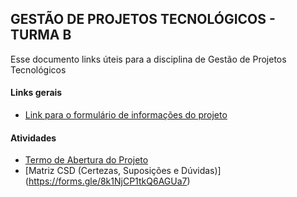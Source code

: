 ## GESTÃO DE PROJETOS TECNOLÓGICOS - TURMA B

Esse documento links úteis para a disciplina de Gestão de Projetos Tecnológicos

#### Links gerais
- [Link para o formulário de informações do projeto](https://forms.gle/xBiWNADBtr6pzobVA)

#### Atividades
- [Termo de Abertura do Projeto](https://docs.google.com/document/d/1KHxIIk8rwePVvjbybt8u-1mU5BGDDoq4/edit?usp=sharing&rtpof=true&sd=true)
- [Matriz CSD (Certezas, Suposições e Dúvidas)] (https://forms.gle/8k1NjCP1tkQ6AGUa7)
